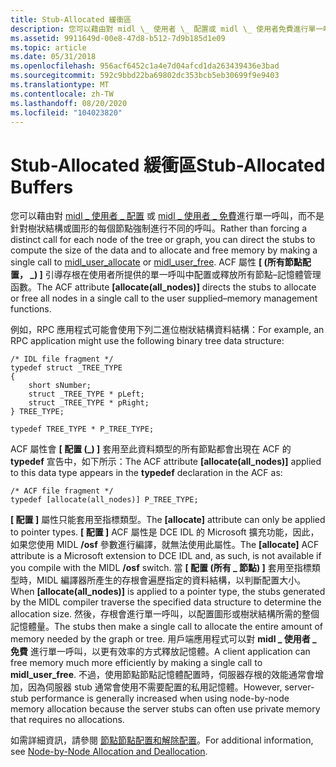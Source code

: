 ```yaml
---
title: Stub-Allocated 緩衝區
description: 您可以藉由對 midl \_ 使用者 \_ 配置或 midl \_ 使用者免費進行單一呼叫，而不是針對樹狀結構或圖形的每個節點強制進行不同的呼叫 \_ 。
ms.assetid: 9911649d-00e8-47d8-b512-7d9b185d1e09
ms.topic: article
ms.date: 05/31/2018
ms.openlocfilehash: 956acf6452c1a4e7d04afcd1da263439436e3bad
ms.sourcegitcommit: 592c9bbd22ba69802dc353bcb5eb30699f9e9403
ms.translationtype: MT
ms.contentlocale: zh-TW
ms.lasthandoff: 08/20/2020
ms.locfileid: "104023820"
---
```

# <a name="stub-allocated-buffers"></a><span data-ttu-id="d4cea-103">Stub-Allocated 緩衝區</span><span class="sxs-lookup"><span data-stu-id="d4cea-103">Stub-Allocated Buffers</span></span>

<span data-ttu-id="d4cea-104">您可以藉由對 [midl \_ 使用者 \_ 配置](/windows/desktop/Midl/midl-user-allocate-1) 或 [midl \_ 使用者 \_ 免費](/windows/desktop/Midl/midl-user-free-1)進行單一呼叫，而不是針對樹狀結構或圖形的每個節點強制進行不同的呼叫。</span><span class="sxs-lookup"><span data-stu-id="d4cea-104">Rather than forcing a distinct call for each node of the tree or graph, you can direct the stubs to compute the size of the data and to allocate and free memory by making a single call to [midl\_user\_allocate](/windows/desktop/Midl/midl-user-allocate-1) or [midl\_user\_free](/windows/desktop/Midl/midl-user-free-1).</span></span> <span data-ttu-id="d4cea-105">ACF 屬性 **\[ (所有節點配置， \_) \]** 引導存根在使用者所提供的單一呼叫中配置或釋放所有節點–記憶體管理函數。</span><span class="sxs-lookup"><span data-stu-id="d4cea-105">The ACF attribute **\[allocate(all\_nodes)\]** directs the stubs to allocate or free all nodes in a single call to the user supplied–memory management functions.</span></span>

<span data-ttu-id="d4cea-106">例如，RPC 應用程式可能會使用下列二進位樹狀結構資料結構：</span><span class="sxs-lookup"><span data-stu-id="d4cea-106">For example, an RPC application might use the following binary tree data structure:</span></span>

``` syntax
/* IDL file fragment */
typedef struct _TREE_TYPE 
{
    short sNumber;
    struct _TREE_TYPE * pLeft;
    struct _TREE_TYPE * pRight;
} TREE_TYPE;

typedef TREE_TYPE * P_TREE_TYPE;
```

<span data-ttu-id="d4cea-107">ACF 屬性會 **\[ 配置 (\_) \]** 套用至此資料類型的所有節點都會出現在 ACF 的 **typedef** 宣告中，如下所示：</span><span class="sxs-lookup"><span data-stu-id="d4cea-107">The ACF attribute **\[allocate(all\_nodes)\]** applied to this data type appears in the **typedef** declaration in the ACF as:</span></span>

``` syntax
/* ACF file fragment */
typedef [allocate(all_nodes)] P_TREE_TYPE;
```

<span data-ttu-id="d4cea-108">**\[ 配置 \]** 屬性只能套用至指標類型。</span><span class="sxs-lookup"><span data-stu-id="d4cea-108">The **\[allocate\]** attribute can only be applied to pointer types.</span></span> <span data-ttu-id="d4cea-109">**\[ 配置 \]** ACF 屬性是 DCE IDL 的 Microsoft 擴充功能，因此，如果您使用 MIDL **/osf** 參數進行編譯，就無法使用此屬性。</span><span class="sxs-lookup"><span data-stu-id="d4cea-109">The **\[allocate\]** ACF attribute is a Microsoft extension to DCE IDL and, as such, is not available if you compile with the MIDL **/osf** switch.</span></span> <span data-ttu-id="d4cea-110">當 **\[ 配置 (所有 \_ 節點) \]** 套用至指標類型時，MIDL 編譯器所產生的存根會遍歷指定的資料結構，以判斷配置大小。</span><span class="sxs-lookup"><span data-stu-id="d4cea-110">When **\[allocate(all\_nodes)\]** is applied to a pointer type, the stubs generated by the MIDL compiler traverse the specified data structure to determine the allocation size.</span></span> <span data-ttu-id="d4cea-111">然後，存根會進行單一呼叫，以配置圖形或樹狀結構所需的整個記憶體量。</span><span class="sxs-lookup"><span data-stu-id="d4cea-111">The stubs then make a single call to allocate the entire amount of memory needed by the graph or tree.</span></span> <span data-ttu-id="d4cea-112">用戶端應用程式可以對 **midl \_ 使用者 \_ 免費** 進行單一呼叫，以更有效率的方式釋放記憶體。</span><span class="sxs-lookup"><span data-stu-id="d4cea-112">A client application can free memory much more efficiently by making a single call to **midl\_user\_free**.</span></span> <span data-ttu-id="d4cea-113">不過，使用節點節點記憶體配置時，伺服器存根的效能通常會增加，因為伺服器 stub 通常會使用不需要配置的私用記憶體。</span><span class="sxs-lookup"><span data-stu-id="d4cea-113">However, server-stub performance is generally increased when using node-by-node memory allocation because the server stubs can often use private memory that requires no allocations.</span></span>

<span data-ttu-id="d4cea-114">如需詳細資訊，請參閱 [節點節點配置和解除配置](node-by-node-allocation-and-deallocation.md)。</span><span class="sxs-lookup"><span data-stu-id="d4cea-114">For additional information, see [Node-by-Node Allocation and Deallocation](node-by-node-allocation-and-deallocation.md).</span></span>

 

 